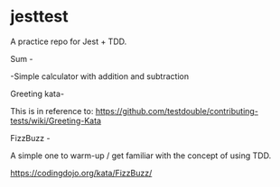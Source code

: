 # jesttest
A practice repo for Jest + TDD.


Sum -

-Simple calculator with addition and subtraction

Greeting kata-

This is in reference to: https://github.com/testdouble/contributing-tests/wiki/Greeting-Kata

FizzBuzz -

A simple one to warm-up / get familiar with the concept of using TDD.

https://codingdojo.org/kata/FizzBuzz/
